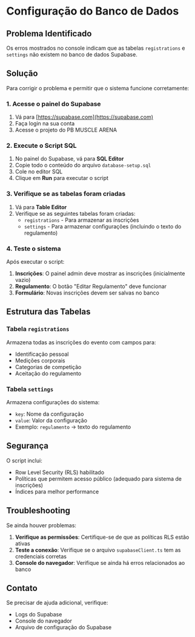 # Configuração do Banco de Dados

## Problema Identificado

Os erros mostrados no console indicam que as tabelas `registrations` e `settings` não existem no banco de dados Supabase.

## Solução

Para corrigir o problema e permitir que o sistema funcione corretamente:

### 1. Acesse o painel do Supabase

1. Vá para [https://supabase.com](https://supabase.com)
2. Faça login na sua conta
3. Acesse o projeto do PB MUSCLE ARENA

### 2. Execute o Script SQL

1. No painel do Supabase, vá para **SQL Editor**
2. Copie todo o conteúdo do arquivo `database-setup.sql`
3. Cole no editor SQL
4. Clique em **Run** para executar o script

### 3. Verifique se as tabelas foram criadas

1. Vá para **Table Editor**
2. Verifique se as seguintes tabelas foram criadas:
   - `registrations` - Para armazenar as inscrições
   - `settings` - Para armazenar configurações (incluindo o texto do regulamento)

### 4. Teste o sistema

Após executar o script:

1. **Inscrições**: O painel admin deve mostrar as inscrições (inicialmente vazio)
2. **Regulamento**: O botão "Editar Regulamento" deve funcionar
3. **Formulário**: Novas inscrições devem ser salvas no banco

## Estrutura das Tabelas

### Tabela `registrations`
Armazena todas as inscrições do evento com campos para:
- Identificação pessoal
- Medições corporais
- Categorias de competição
- Aceitação do regulamento

### Tabela `settings`
Armazena configurações do sistema:
- `key`: Nome da configuração
- `value`: Valor da configuração
- Exemplo: `regulamento` → texto do regulamento

## Segurança

O script inclui:
- Row Level Security (RLS) habilitado
- Políticas que permitem acesso público (adequado para sistema de inscrições)
- Índices para melhor performance

## Troubleshooting

Se ainda houver problemas:

1. **Verifique as permissões**: Certifique-se de que as políticas RLS estão ativas
2. **Teste a conexão**: Verifique se o arquivo `supabaseClient.ts` tem as credenciais corretas
3. **Console do navegador**: Verifique se ainda há erros relacionados ao banco

## Contato

Se precisar de ajuda adicional, verifique:
- Logs do Supabase
- Console do navegador
- Arquivo de configuração do Supabase